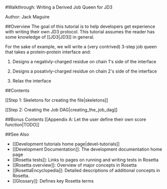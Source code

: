 #Walkthrough: Writing a Derived Job Queen for JD3

Author: Jack Maguire

##Overview
The goal of this tutorial is to help developers get experience with writing their own JD3 protocol.
This tutorial assumes the reader has some knowledge of [[JD3|JD3]] in general.

For the sake of example, we will write a (very contrived) 3-step job queen that takes a protein-protein interface and:

1. Designs a negativly-charged residue on chain 1's side of the interface

2. Designs a posativly-charged residue on chain 2's side of the interface

3. Relax the interface


##Contents

[[Step 1: Skeletons for creating the file|skeletons]]

[[Step 2: Creating the Job DAG|creating_the_job_dag]]

##Bonus Contents
[[Appendix A: Let the user define their own score function|TODO]]

##See Also

* [[Development tutorials home page|devel-tutorials]]
* [[Development Documentation]]: The development documentation home page
* [[Rosetta tests]]: Links to pages on running and writing tests in Rosetta
* [[Rosetta overview]]: Overview of major concepts in Rosetta
* [[RosettaEncyclopedia]]: Detailed descriptions of additional concepts in Rosetta.
* [[Glossary]]: Defines key Rosetta terms